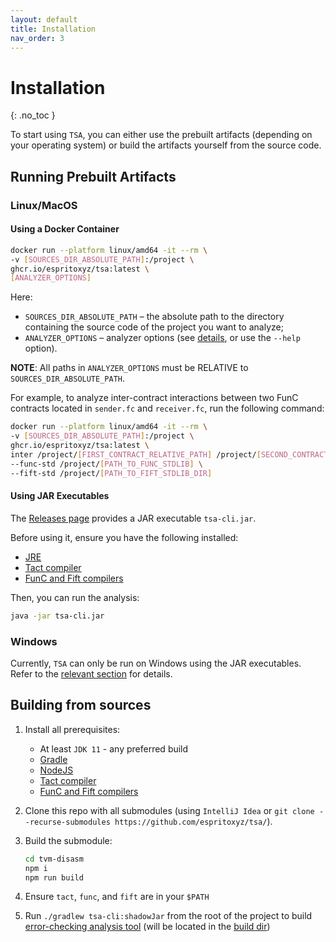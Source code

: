 ```yaml
---
layout: default
title: Installation
nav_order: 3
---
```


# Installation
{: .no_toc }

To start using `TSA`, you can either use the prebuilt artifacts (depending on your operating system) or build the artifacts yourself from the source code.

## Running Prebuilt Artifacts

### Linux/MacOS

#### Using a Docker Container

```bash
docker run --platform linux/amd64 -it --rm \
-v [SOURCES_DIR_ABSOLUTE_PATH]:/project \
ghcr.io/espritoxyz/tsa:latest \
[ANALYZER_OPTIONS]
```

Here:

- `SOURCES_DIR_ABSOLUTE_PATH` – the absolute path to the directory containing the source code of the project you want to analyze;
- `ANALYZER_OPTIONS` – analyzer options (see [details](modes/error-detection-mode), or use the `--help` option).

**NOTE**: All paths in `ANALYZER_OPTIONS` must be RELATIVE to `SOURCES_DIR_ABSOLUTE_PATH`.

For example, to analyze inter-contract interactions between two FunC contracts located in `sender.fc` and `receiver.fc`, run the following command:

```bash
docker run --platform linux/amd64 -it --rm \
-v [SOURCES_DIR_ABSOLUTE_PATH]:/project \
ghcr.io/espritoxyz/tsa:latest \
inter /project/[FIRST_CONTRACT_RELATIVE_PATH] /project/[SECOND_CONTRACT_RELATIVE_PATH] \
--func-std /project/[PATH_TO_FUNC_STDLIB] \
--fift-std /project/[PATH_TO_FIFT_STDLIB_DIR]
```

#### Using JAR Executables

The [Releases page](https://github.com/espritoxyz/tsa/releases) provides a JAR executable `tsa-cli.jar`.

Before using it, ensure you have the following installed:

- [JRE](https://www.java.com/en/download/manual.jsp)
- [Tact compiler](https://github.com/tact-lang/tact)
- [FunC and Fift compilers](https://github.com/ton-blockchain/ton/releases/latest)

Then, you can run the analysis:

```bash
java -jar tsa-cli.jar
```

### Windows

Currently, `TSA` can only be run on Windows using the JAR executables. Refer to the [relevant section](#using-jar-executables) for details.

## Building from sources

1. Install all prerequisites:
   - At least `JDK 11` - any preferred build
   - [Gradle](https://gradle.org/)
   - [NodeJS](https://nodejs.org/en)
   - [Tact compiler](https://github.com/tact-lang/tact)
   - [FunC and Fift compilers](https://github.com/ton-blockchain/ton/releases/latest)
2. Clone this repo with all submodules (using `IntelliJ Idea` or `git clone --recurse-submodules https://github.com/espritoxyz/tsa/`).
3. Build the submodule:

    ```bash
    cd tvm-disasm
    npm i
    npm run build
    ```
4. Ensure `tact`, `func`, and `fift` are in your `$PATH`
5. Run `./gradlew tsa-cli:shadowJar` from the root of the project to build [error-checking analysis tool](modes/getting-started) (will be located in the [build dir](../tsa-cli/build/libs/tsa-cli.jar))